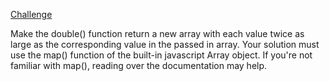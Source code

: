 [Challenge](https://www.codewars.com/kata/53951fff369894e4f10007a9)

Make the double() function return a new array with each value twice as large as the corresponding value in the passed in array. Your solution must use the map() function of the built-in javascript Array object. If you're not familiar with map(), reading over the documentation may help.